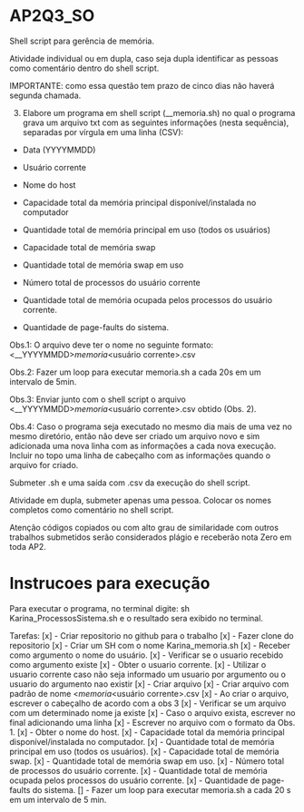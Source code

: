 # AP2Q3_SO
Shell script para gerência de memória.

Atividade individual ou em dupla, caso seja dupla identificar as pessoas como comentário dentro do shell script.

IMPORTANTE: como essa questão tem prazo de cinco dias  não haverá segunda chamada.

3. Elabore um programa em shell script (<primeironome1>_<primeironome2>_memoria.sh) no qual o programa grava um arquivo txt com as seguintes informações (nesta sequência), separadas por vírgula em uma linha (CSV):

- Data (YYYYMMDD)

- Usuário corrente

- Nome do host

- Capacidade total da memória principal disponível/instalada no computador

- Quantidade total de memória principal em uso (todos os usuários)

- Capacidade total de memória swap

- Quantidade total de memória swap em uso

- Número total de processos do usuário corrente

- Quantidade total de memória ocupada pelos processos do usuário corrente.

- Quantidade de page-faults do sistema.

Obs.1: O arquivo deve ter o nome no seguinte formato: <<primeironome1>_<primeironome2>_YYYYMMDD>_memoria_<usuário corrente>.csv

Obs.2: Fazer um loop para executar memoria.sh a cada 20s em um intervalo de 5min.

Obs.3: Enviar junto com o shell script o arquivo <<primeironome1>_<primeironome2>_YYYYMMDD>_memoria_<usuário corrente>.csv obtido (Obs. 2).

Obs.4: Caso o programa seja executado no mesmo dia mais de uma vez no mesmo diretório, então não deve ser criado um arquivo novo e sim adicionada uma nova linha com as informações a cada nova execução. Incluir no topo uma linha de cabeçalho com as informações quando o arquivo for criado.


Submeter .sh e uma saída com .csv da execução do shell script.

Atividade em dupla, submeter apenas uma pessoa. Colocar os nomes  completos como comentário no shell script.

Atenção códigos copiados ou com alto grau de similaridade com outros trabalhos submetidos serão considerados plágio e receberão nota Zero em toda AP2.

# Instrucoes para execução

Para executar o programa, no terminal digite: sh Karina_ProcessosSistema.sh e o resultado sera exibido no terminal.

Tarefas: 
[x] - Criar repositorio no github para o trabalho 
[x] - Fazer clone do repositorio 
[x] - Criar um SH com o nome Karina_memoria.sh 
[x] - Receber como argumento o nome do usuário. 
[x] - Verificar se o usuario recebido como argumento existe 
[x] - Obter o usuario corrente. 
[x] - Utilizar o usuario corrente caso não seja informado um usuario por argumento ou o usuario do argumento nao existir 
[x] - Criar arquivo 
[x] - Criar arquivo com padrão de nome <<primeironome1>_<primeironome2>_<YYYYMMDD>_memoria_<usuário corrente>.csv 
[x] - Ao criar o arquivo, escrever o cabeçalho de acordo com a obs 3 
[x] - Verificar se um arquivo com um determinado nome ja existe 
[x] - Caso o arquivo exista, escrever no final adicionando uma linha 
[x] - Escrever no arquivo com o formato da Obs. 1. 
[x] - Obter o nome do host.
[x] - Capacidade total da memória principal disponível/instalada no computador. 
[x] - Quantidade total de memória principal em uso (todos os usuários).
[x] - Capacidade total de memória swap.
[x] - Quantidade total de memória swap em uso.
[x] - Número total de processos do usuário corrente.
[x] - Quantidade total de memória ocupada pelos processos do usuário corrente.
[x] - Quantidade de page-faults do sistema.
[] - Fazer um loop para executar memoria.sh a cada 20 s em um intervalo de 5 min.